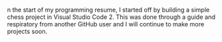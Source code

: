 n the start of my programming resume, I started off by building a simple chess project in Visual Studio Code 2. This was done through a guide and respiratory from another GitHub user and I will continue to make more projects soon.
